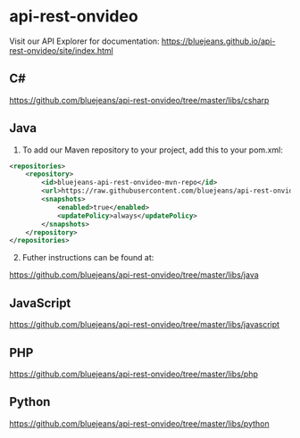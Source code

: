 # api-rest-onvideo

Visit our API Explorer for documentation: https://bluejeans.github.io/api-rest-onvideo/site/index.html

## C#

https://github.com/bluejeans/api-rest-onvideo/tree/master/libs/csharp

## Java

1. To add our Maven repository to your project, add this to your pom.xml:

```xml
<repositories>
    <repository>
        <id>bluejeans-api-rest-onvideo-mvn-repo</id>
        <url>https://raw.githubusercontent.com/bluejeans/api-rest-onvideo/mvn-repo</url>
        <snapshots>
            <enabled>true</enabled>
            <updatePolicy>always</updatePolicy>
        </snapshots>
    </repository>
</repositories>
```

2. Futher instructions can be found at:

https://github.com/bluejeans/api-rest-onvideo/tree/master/libs/java

## JavaScript

https://github.com/bluejeans/api-rest-onvideo/tree/master/libs/javascript

## PHP

https://github.com/bluejeans/api-rest-onvideo/tree/master/libs/php

## Python

https://github.com/bluejeans/api-rest-onvideo/tree/master/libs/python